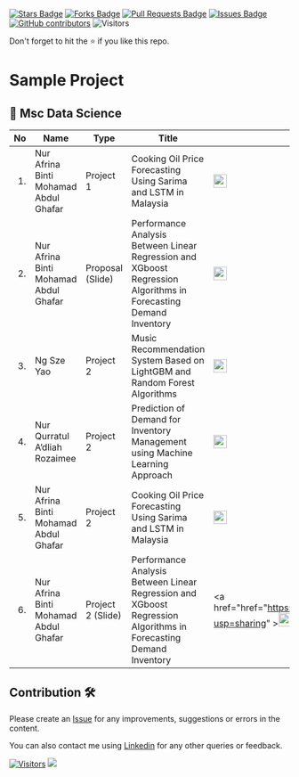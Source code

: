 <a href="https://github.com/drshahizan/research-material/stargazers"><img src="https://img.shields.io/github/stars/drshahizan/research-material" alt="Stars Badge"/></a>
<a href="https://github.com/drshahizan/research-material/network/members"><img src="https://img.shields.io/github/forks/drshahizan/research-material" alt="Forks Badge"/></a>
<a href="https://github.com/drshahizan/research-material/pulls"><img src="https://img.shields.io/github/issues-pr/drshahizan/research-material" alt="Pull Requests Badge"/></a>
<a href="https://github.com/drshahizan/research-material/issues"><img src="https://img.shields.io/github/issues/drshahizan/research-material" alt="Issues Badge"/></a>
<a href="https://github.com/drshahizan/research-material/graphs/contributors"><img alt="GitHub contributors" src="https://img.shields.io/github/contributors/drshahizan/research-material?color=2b9348"></a>
![Visitors](https://api.visitorbadge.io/api/visitors?path=https%3A%2F%2Fgithub.com%2Fdrshahizan%2Fresearch-material&labelColor=%23d9e3f0&countColor=%23697689&style=flat)

Don't forget to hit the :star: if you like this repo.

# Sample Project

## 📖 Msc Data Science
| No | Name | Type|Title |  File |
| -----: | ----- |-----| ------ | ------ | 
| 1. | Nur Afrina Binti Mohamad Abdul Ghafar | Project 1 | Cooking Oil Price Forecasting Using Sarima and LSTM in Malaysia | <a href="https://drive.google.com/drive/folders/1mXXjKQLtTxGbJWc_3y46TWzW_oQSeHSD?usp=sharing" ><img src="../images/ibooks.png" width="24px" height="24px" ></a>|
| 2. | Nur Afrina Binti Mohamad Abdul Ghafar| Proposal (Slide) | Performance Analysis Between Linear Regression and XGboost Regression Algorithms in Forecasting Demand Inventory | <a href="https://docs.google.com/presentation/d/1G7XHu6WjwB6ZWWPbmUtFaMB8mr2E594o/edit?usp=sharing&ouid=116754994049085925053&rtpof=true&sd=true" ><img src="../images/ibooks.png" width="24px" height="24px" ></a>|
| 3. | Ng Sze Yao| Project 2 | Music Recommendation System Based on LightGBM and Random Forest Algorithms | <a href="https://drive.google.com/file/d/10UQ26tfHMfw6bXMmC77osdKDTJo6Jq5B/view?usp=drive_link" ><img src="../images/ibooks.png" width="24px" height="24px" ></a>|
| 4. | Nur Qurratul A’dliah Rozaimee | Project 2 | Prediction of Demand for Inventory Management using Machine Learning Approach | <a href="https://drive.google.com/file/d/10iGQjLyE37rn2xsj0kxSTzJ9nLVCY1xt/view?usp=drive_link" ><img src="../images/ibooks.png" width="24px" height="24px" ></a>|
| 5. | Nur Afrina Binti Mohamad Abdul Ghafar | Project 2 | Cooking Oil Price Forecasting Using Sarima and LSTM in Malaysia | <a href="https://drive.google.com/drive/folders/1mXXjKQLtTxGbJWc_3y46TWzW_oQSeHSD?usp=sharing" ><img src="../images/ibooks.png" width="24px" height="24px" ></a>|
| 6. | Nur Afrina Binti Mohamad Abdul Ghafar| Project 2 (Slide) | Performance Analysis Between Linear Regression and XGboost Regression Algorithms in Forecasting Demand Inventory | <a href="href="https://drive.google.com/drive/folders/1mXXjKQLtTxGbJWc_3y46TWzW_oQSeHSD?usp=sharing" ><img src="../images/ibooks.png" width="24px" height="24px" ></a>|


## Contribution 🛠️
Please create an [Issue](https://github.com/drshahizan/research-material/issues) for any improvements, suggestions or errors in the content.

You can also contact me using [Linkedin](https://www.linkedin.com/in/drshahizan/) for any other queries or feedback.

[![Visitors](https://api.visitorbadge.io/api/visitors?path=https%3A%2F%2Fgithub.com%2Fdrshahizan&labelColor=%23697689&countColor=%23555555&style=plastic)](https://visitorbadge.io/status?path=https%3A%2F%2Fgithub.com%2Fdrshahizan)
![](https://hit.yhype.me/github/profile?user_id=81284918)
